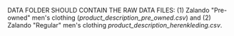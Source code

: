 DATA FOLDER SHOULD CONTAIN THE RAW DATA FILES: (1) Zalando "Pre-owned" men's clothing (*product_description_pre_owned.csv*) and (2) Zalando "Regular" men's clothing *product_description_herenkleding.csv*.
